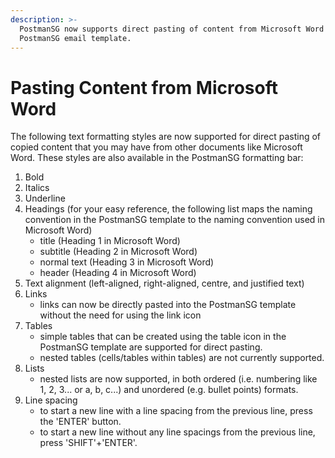 ```yaml
---
description: >-
  PostmanSG now supports direct pasting of content from Microsoft Word to the
  PostmanSG email template.
---
```


# Pasting Content from Microsoft Word

The following text formatting styles are now supported for direct pasting of copied content that you may have from other documents like Microsoft Word. These styles are also available in the PostmanSG formatting bar:

1. Bold
2. Italics
3. Underline
4. Headings (for your easy reference, the following list maps the naming convention in the PostmanSG template to the naming convention used in Microsoft Word)
   * title (Heading 1 in Microsoft Word)
   * subtitle (Heading 2 in Microsoft Word)
   * normal text (Heading 3 in Microsoft Word)
   * header (Heading 4 in Microsoft Word)
5. Text alignment (left-aligned, right-aligned, centre, and justified text)
6. Links&#x20;
   * links can now be directly pasted into the PostmanSG template without the need for using the link icon
7. Tables&#x20;
   * simple tables that can be created using the table icon in the PostmanSG template are supported for direct pasting.
   * nested tables (cells/tables within tables) are not currently supported.
8. Lists
   * nested lists are now supported, in both ordered (i.e. numbering like 1, 2, 3... or a, b, c...) and unordered (e.g. bullet points) formats.
9. Line spacing
   * to start a new line with a line spacing from the previous line, press the 'ENTER' button.
   * to start a new line without any line spacings from the previous line, press 'SHIFT'+'ENTER'.

